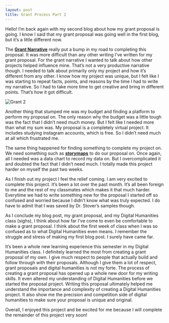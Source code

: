 ```yaml
---
layout: post
title: Grant Process Part 2
---
```




Hello! I’m back again with my second blog about how my grant proposal is going. I know I said that my grant proposal was going well in the first blog, but it’s a little different now.

The **[Grant Narrative](https://writingcenter.unc.edu/tips-and-tools/grant-proposals-or-give-me-the-money/)** really put a bump in my road to completing this proposal. It was more difficult than any other writing I’ve written for my grant proposal. For the grant narrative I wanted to talk about how other projects helped influence mine. That’s not a very productive narrative though. I needed to talk about primarily only my project and how it’s different from any other. I know how my project was unique, but I felt like I was starting to repeat facts, points, and reasons by the time I had to write my narrative. So I had to take more time to get creative and bring in different points. That’s how it got difficult. 

![Grant 2](https://jacksonclyburn.github.io/jacksonclyburn/images/grant2.png)

Another thing that stumped me was my budget and finding a platform to perform my proposal on. The only reason why the budget was a little tough was the fact that I didn’t need much money. But I felt like I needed more than what my sum was. My proposal is a completely virtual project. It includes studying instagram accounts, which is free. So I didn’t need much at all which frustrated me. 

The same thing happened for finding something to complete my project on. We need something such as **[storymaps](https://learn.arcgis.com/en/projects/get-started-with-story-maps/)** to do our proposal on. Once again, all I needed was a data chart to record my data on. But I overcomplicated it and doubted the fact that I didn’t need much. I totally made this project harder on myself the past two weeks.

As I finish out my project I feel the relief coming. I am very excited to complete this project. It’s been a lot over the past month. It’s all been foreign to me and the rest of my classmates which makes it that much harder. Everytime we had to write something new for the proposal I started off so confused and worried because I didn’t know what was truly expected. I do have to admit that I was saved by Dr. Stover’s samples though. 

As I conclude my blog post, my grant proposal, and my Digital Humanities class (sighs), I think about how far I’ve come to even be comfortable to make a grant proposal. I think about the first week of class when I was so confused as to what Digital Humanities even means. I remember the struggle and stress of making my first blog post. I surely have came far. 

It’s been a whole new learning experience this semester in my Digital Humanities class. I definitely learned the most from creating a grant proposal of my own. I give much respect to people that actually build and follow through with their proposals. Although I give them a lot of respect, grant proposals and digital humanities is not my forte. The process of creating a grant proposal has opened up a whole new door for my writing skills. It even altered my understanding of Digital Humanities before we started the proposal project. Writing this proposal ultimately helped me understand the importance and complexity of creating a Digital Humanities project. It also show me the precision and competition side of digital humanities to make sure your proposal is unique and original. 

Overall, I enjoyed this project and be excited for me because I will complete the remainder of this project very soon!

